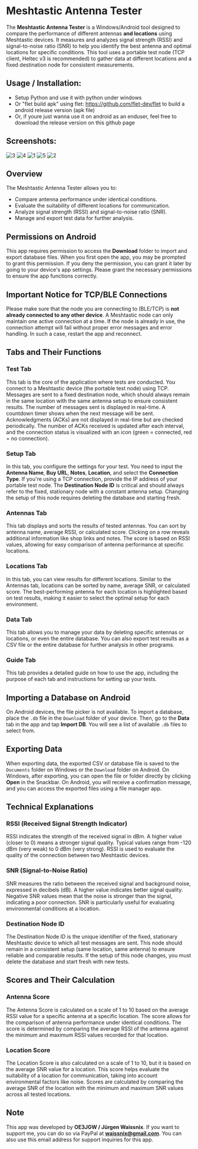 # Meshtastic Antenna Tester

The **Meshtastic Antenna Tester** is a Windows/Android tool designed to compare the performance of different antennas **and locations** using Meshtastic devices. It measures and analyzes signal strength (RSSI) and signal-to-noise ratio (SNR) to help you identify the best antenna and optimal locations for specific conditions. This tool uses a portable test node (TCP client, Heltec v3 is recommended) to gather data at different locations and a fixed destination node for consistent measurements.

## Usage / Installation:
- Setup Python and use it with python under windows
- Or "flet build apk" using flet: https://github.com/flet-dev/flet to build a android release version (apk file)
- Or, if youre just wanna use it on android as an enduser, feel free to download the release version on this github page

## Screenshots:
![3](https://github.com/user-attachments/assets/c0f81fb4-e6e0-40c9-a1e0-cc0991927eb3)
![4](https://github.com/user-attachments/assets/c5064705-ffb7-4e4e-95a4-778351aa9b91)
![1](https://github.com/user-attachments/assets/14d2dee9-2374-4227-b91d-4ec4a7168b01)
![5](https://github.com/user-attachments/assets/ce20b9d9-b6fa-4867-b7f9-0448d7fea528)
![2](https://github.com/user-attachments/assets/d11cf70a-b77e-4252-b9c0-09341ea92ffd)


## Overview

The Meshtastic Antenna Tester allows you to:

- Compare antenna performance under identical conditions.
- Evaluate the suitability of different locations for communication.
- Analyze signal strength (RSSI) and signal-to-noise ratio (SNR).
- Manage and export test data for further analysis.

## Permissions on Android

This app requires permission to access the **Download** folder to import and export database files. When you first open the app, you may be prompted to grant this permission. If you deny the permission, you can grant it later by going to your device's app settings. Please grant the necessary permissions to ensure the app functions correctly.

## Important Notice for TCP/BLE Connections

Please make sure that the node you are connecting to (BLE/TCP) is **not already connected to any other device**. A Meshtastic node can only maintain one active connection at a time. If the node is already in use, the connection attempt will fail without proper error messages and error handling. In such a case, restart the app and reconnect.

## Tabs and Their Functions

### Test Tab

This tab is the core of the application where tests are conducted. You connect to a Meshtastic device (the portable test node) using TCP. Messages are sent to a fixed destination node, which should always remain in the same location with the same antenna setup to ensure consistent results. The number of messages sent is displayed in real-time. A countdown timer shows when the next message will be sent. Acknowledgments (ACKs) are not displayed in real-time but are checked periodically. The number of ACKs received is updated after each interval, and the connection status is visualized with an icon (green = connected, red = no connection).

### Setup Tab

In this tab, you configure the settings for your test. You need to input the **Antenna Name**, **Buy URL**, **Notes**, **Location**, and select the **Connection Type**. If you're using a TCP connection, provide the IP address of your portable test node. The **Destination Node ID** is critical and should always refer to the fixed, stationary node with a constant antenna setup. Changing the setup of this node requires deleting the database and starting fresh.

### Antennas Tab

This tab displays and sorts the results of tested antennas. You can sort by antenna name, average RSSI, or calculated score. Clicking on a row reveals additional information like shop links and notes. The score is based on RSSI values, allowing for easy comparison of antenna performance at specific locations.

### Locations Tab

In this tab, you can view results for different locations. Similar to the Antennas tab, locations can be sorted by name, average SNR, or calculated score. The best-performing antenna for each location is highlighted based on test results, making it easier to select the optimal setup for each environment.

### Data Tab

This tab allows you to manage your data by deleting specific antennas or locations, or even the entire database. 
You can also export test results as a CSV file or the entire database for further analysis in other programs.

### Guide Tab

This tab provides a detailed guide on how to use the app, including the purpose of each tab and instructions for setting up your tests.

## Importing a Database on Android

On Android devices, the file picker is not available. To import a database, place the `.db` file in the `Download` folder of your device. Then, go to the **Data** tab in the app and tap **Import DB**. You will see a list of available `.db` files to select from.

## Exporting Data

When exporting data, the exported CSV or database file is saved to the `Documents` folder on Windows or the `Download` folder on Android. On Windows, after exporting, you can open the file or folder directly by clicking **Open** in the Snackbar. On Android, you will receive a confirmation message, and you can access the exported files using a file manager app.

## Technical Explanations

### RSSI (Received Signal Strength Indicator)

RSSI indicates the strength of the received signal in dBm. A higher value (closer to 0) means a stronger signal quality. Typical values range from -120 dBm (very weak) to 0 dBm (very strong). RSSI is used to evaluate the quality of the connection between two Meshtastic devices.

### SNR (Signal-to-Noise Ratio)

SNR measures the ratio between the received signal and background noise, expressed in decibels (dB). A higher value indicates better signal quality. Negative SNR values mean that the noise is stronger than the signal, indicating a poor connection. SNR is particularly useful for evaluating environmental conditions at a location.

### Destination Node ID

The Destination Node ID is the unique identifier of the fixed, stationary Meshtastic device to which all test messages are sent. This node should remain in a consistent setup (same location, same antenna) to ensure reliable and comparable results. If the setup of this node changes, you must delete the database and start fresh with new tests.

## Scores and Their Calculation

### Antenna Score

The Antenna Score is calculated on a scale of 1 to 10 based on the average RSSI value for a specific antenna at a specific location. The score allows for the comparison of antenna performance under identical conditions. The score is determined by comparing the average RSSI of the antenna against the minimum and maximum RSSI values recorded for that location.

### Location Score

The Location Score is also calculated on a scale of 1 to 10, but it is based on the average SNR value for a location. This score helps evaluate the suitability of a location for communication, taking into account environmental factors like noise. Scores are calculated by comparing the average SNR of the location with the minimum and maximum SNR values across all tested locations.

## Note

This app was developed by **OE3JGW / Jürgen Waissnix**. If you want to support me, you can do so via PayPal at **waissnix@gmail.com**. You can also use this email address for support inquiries for this app.


